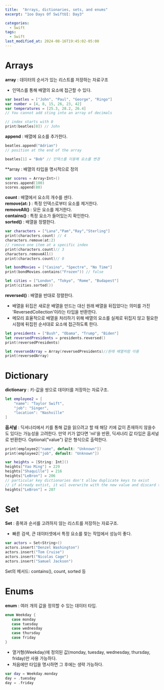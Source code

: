 ```yaml
---
title:  "Arrays, dictionaries, sets, and enums"
excerpt: "1oo Days Of SwiftUI: Day3"

categories:
  - Swift
tags:
  - Swift
last_modified_at: 2024-08-16T19:45:02-05:00
---
```


# Arrays

**array** : 데이터의 순서가 있는 리스트를 저장하는 자료구조
- 인덱스를 통해 배열의 요소에 접근할 수 있다.

```swift
var beatles = ["John", "Paul", "George", "Ringo"]
var number = [4, 8, 15, 26, 23, 42]
var temperatures = [25.3, 28.2, 26.4]
// You cannot add sting into an array of decimals

// index starts with 0
print(beatles[0]) // John

```

**append** : 배열에 요소를 추가한다.
```swift
beatles.append("Adrian")
// position at the end of the array

beatles[1] = "Bob" // 인덱스를 이용해 요소를 변경
```

**array<type> : 배열의 타입을 명시적으로 정의
```swift
var scores = Array<Int>()
scores.append(100)
scores.append(80)
```

**count** : 배열에서 요소의 개수를 센다.<br>
**remove(at: )** : 특정 인덱스로부터 요소를 제거한다.<br>
**removeAll()** : 모든 요소를 제거한다.<br>
**contains()** : 특정 요소가 들어있는지 확인한다.<br>
**sorted()** : 배열을 정렬한다.

```swift
var characters = ["Lana","Pam","Ray","Sterling"]
print(characters.count) // 4
characters.remove(at:2)
// romove one item at a specific index
print(characters.count)// 3
characters.removeAll()
print(characters.count)// 0

let bondMovies = ["Casino", "Spectre", "No Time"]
print(bondMovies.contains("Frozen")) // false

let cities = ["London", "Tokyo", "Rome", "Budapest"]
print(cities.sorted())
```
**reversed()** : 배열을 반대로 정렬한다.
-  배열을 뒤집은 새로운 배열을 만드는 대신 원래 배열을 뒤집었다는 의미를 가진 'ReversedCollection'이라는 타입을 반환한다.
- 메모리 효율적으로 배열을 처리하기 위해 배열의 요소를 실제로 뒤집지 않고 필요한 시점에 뒤집힌 순서대로 요소에 접근하도록 한다.
```swift
let presidents = ["Bush", "Obama", "Trump", "Biden"]
let reversedPresidents = presidents.reversed()
print(reversedPresidents)

let reversedArray = Array(reversedPresidents)//원래 배열처럼 이용
print(reversedArray)
```

# Dictionary
**dictionary** : 키-값을 쌍으로 데이터를 저장하는 자료구조.

```swift
let employee2 = [
    "name": "Taylor Swift",
    "job": "Singer",
    "location": "Nashville"
]
```
**옵셔널** : 딕셔너리에서 키를 통해 값을 읽으려고 할 때 해당 키에 값이 존재하지 않을수도 있다는 가능성을 고려한다. 만약 키가 없다면 'nil'을 반환, 딕셔너리 값 타입은 옵셔널로 반환한다. Optional("value") 같은 형식으로 출력한다.

```swift
print(employee2["name", default: "Unknown"])
print(employee2["job", default: "Unknown"])
```

```swift
var heights = [String: Int]()
heights["Yao Ming"] = 229
heights["Shaquille"] = 216
heights["LeBron"] = 206
// particular key dictionaries don't allow duplicate keys to exist
// if already extist, it wil overwrite with the new value and discard the old value
heights["LeBron"] = 207
```

# Set
**Set** : 중복과 순서를 고려하지 않는 리스트를 저장하는 자료구조.
- 빠른 검색, 큰 데이터셋에서 특정 요소를 찾는 작업에서 성능이 좋다.
```swift
var actors = Set<String>()
actors.insert("Denzel Washington")
actors.insert("Tom Cruise")
actors.insert("Nicolas Cage")
actors.insert("Samuel Jackson")
```
Set의 메서드:
 contains(),
 count,
 sorted 등

 # Enums
 **enum** : 여러 개의 값을 정의할 수 있는 데이터 타입.

 ```swift
 enum Weekday {
    case monday
    case tuesday
    case wednesday
    case thursday
    case friday
}
```
- 열거형(Weekday)에 정의된 값(monday, tuesday, wednesday, thursday, friday)만 사용 가능하다.
- 처음에만 타입을 명시하면 그 후에는 생략 가능하다.
```swift
var day = Weekday.monday
day = .tuesday
day = .friday
```